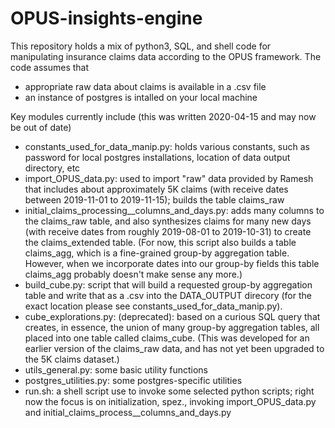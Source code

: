 # OPUS-insights-engine

This repository holds a mix of python3, SQL, and shell code for manipulating insurance 
claims data according to the OPUS framework.  The code assumes that
- appropriate raw data about claims is available in a .csv file
- an instance of postgres is intalled on your local machine

Key modules currently include (this was written 2020-04-15 and may now be out of date)
- constants_used_for_data_manip.py: holds various constants, 
such as password for local postgres installations, location of data output directory, etc
- import_OPUS_data.py: used to import "raw" data provided by Ramesh that includes about 
approximately 5K claims (with receive dates between 2019-11-01 to 2019-11-15); builds the table claims_raw
- initial_claims_processing__columns_and_days.py: adds many columns to the claims_raw table,
and also synthesizes claims for many new days (with receive dates from roughly 2019-08-01 to 2019-10-31) to create 
the claims_extended table. (For now, this script also builds a table claims_agg, which is a fine-grained
group-by aggregation table.  However, when we incorporate dates into our group-by fields
this table claims_agg probably doesn't make sense any more.)
- build_cube.py: script that will build a requested group-by aggregation table and write
that as a .csv into the DATA_OUTPUT direcory (for the exact location please see 
constants_used_for_data_manip.py). 
- cube_explorations.py: (deprecated): based on a curious SQL query that creates, in essence, 
the union of many group-by aggregation tables, all placed into one table called 
claims_cube.  (This was developed for an earlier version  of the claims_raw data,
and has not yet been upgraded to the 5K claims dataset.)
- utils_general.py: some basic utility functions
- postgres_utilities.py: some postgres-specific utilities
- run.sh: a shell script use to invoke some selected python scripts; right now the focus
is on initialization, spez., invoking import_OPUS_data.py and initial_claims_process__columns_and_days.py
